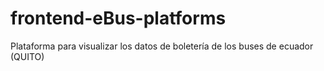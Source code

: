 # frontend-eBus-platforms
Plataforma para visualizar los datos de boletería de los buses de ecuador (QUITO)
